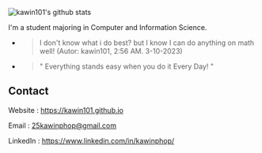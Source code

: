 ![kawin101's github stats](https://github-readme-stats.vercel.app/api?username=kawin101&show_icons=true)

I'm a student majoring in Computer and Information Science. 
* > I don't know what i do best? but I know I can do anything on math well! (Autor: kawin101, 2:56 AM. 3-10-2023)
* > " Everything stands easy when you do it Every Day! "
## Contact

Website : https://kawin101.github.io

Email : 25kawinphop@gmail.com

LinkedIn : https://www.linkedin.com/in/kawinphop/
